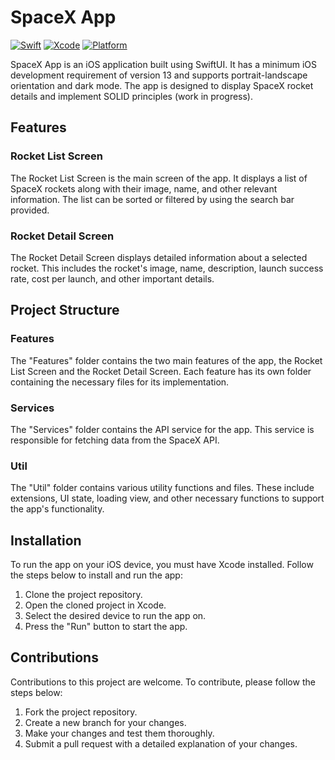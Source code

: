# SpaceX App


[![Swift](https://img.shields.io/badge/swift-5.4-orange.svg)](https://swift.org/)  [![Xcode](https://img.shields.io/badge/xcode-13.2-blue.svg)](https://developer.apple.com/xcode/)  [![Platform](https://img.shields.io/badge/platform-ios-lightgrey.svg)](https://developer.apple.com/ios/)  


SpaceX App is an iOS application built using SwiftUI. It has a minimum iOS development requirement of version 13 and supports portrait-landscape orientation and dark mode. The app is designed to display SpaceX rocket details and implement SOLID principles (work in progress).

## Features

### Rocket List Screen

The Rocket List Screen is the main screen of the app. It displays a list of SpaceX rockets along with their image, name, and other relevant information. The list can be sorted or filtered by using the search bar provided.

### Rocket Detail Screen

The Rocket Detail Screen displays detailed information about a selected rocket. This includes the rocket's image, name, description, launch success rate, cost per launch, and other important details.

## Project Structure

### Features

The "Features" folder contains the two main features of the app, the Rocket List Screen and the Rocket Detail Screen. Each feature has its own folder containing the necessary files for its implementation.

### Services

The "Services" folder contains the API service for the app. This service is responsible for fetching data from the SpaceX API.

### Util

The "Util" folder contains various utility functions and files. These include extensions, UI state, loading view, and other necessary functions to support the app's functionality.

## Installation

To run the app on your iOS device, you must have Xcode installed. Follow the steps below to install and run the app:

1.  Clone the project repository.
2.  Open the cloned project in Xcode.
3.  Select the desired device to run the app on.
4.  Press the "Run" button to start the app.

## Contributions

Contributions to this project are welcome. To contribute, please follow the steps below:

1.  Fork the project repository.
2.  Create a new branch for your changes.
3.  Make your changes and test them thoroughly.
4.  Submit a pull request with a detailed explanation of your changes.
